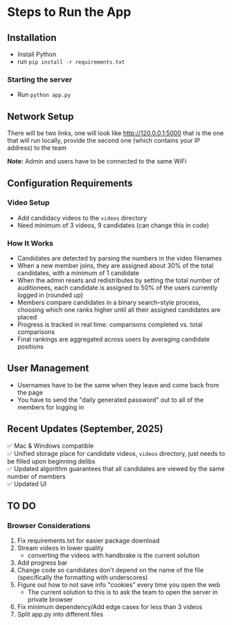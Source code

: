 # Steps to Run the App

## Installation
- Install Python
- run `pip install -r requirements.txt`


### Starting the server
- Run `python app.py`

## Network Setup
There will be two links, one will look like http://120.0.0.1:5000
that is the one that will run locally, provide the second one (which contains your IP address) to the team

**Note:** Admin and users have to be connected to the same WiFi

## Configuration Requirements

### Video Setup
- Add candidacy videos to the `videos` directory
- Need minimum of 3 videos, 9 candidates (can change this in code)

### How It Works
- Candidates are detected by parsing the numbers in the video filenames
- When a new member joins, they are assigned about 30% of the total candidates, with a minimum of 1 candidate
- When the admin resets and redistributes by setting the total number of auditionees, each candidate is assigned to 50% of the users currently logged in (rounded up)
- Members compare candidates in a binary search–style process, choosing which one ranks higher until all their assigned candidates are placed
- Progress is tracked in real time: comparisons completed vs. total comparisons
- Final rankings are aggregated across users by averaging candidate positions

## User Management
- Usernames have to be the same when they leave and come back from the page
- You have to send the "daily generated password" out to all of the members for logging in

## Recent Updates (September, 2025)
✅ Mac & Windows compatible  
✅ Unified storage place for candidate videos, `videos` directory, just needs to be filled upon beginning delibs  
✅ Updated algorithm guarantees that all candidates are viewed by the same number of members  
✅ Updated UI  

## TO DO
### Browser Considerations
1. Fix requirements.txt for easier package download
1. Stream videos in lower quality
    * converting the videos with handbrake is the current solution
1. Add progress bar
1. Change code so candidates don't depend on the name of the file (specifically the formatting with underscores)
1. Figure out how to not save info "cookies" every time you open the web
    - The current solution to this is to ask the team to open the server in private browser
1. Fix minimum dependency/Add edge cases for less than 3 videos
1. Split app.py into different files